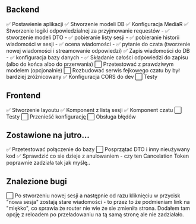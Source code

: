 ## Backend

✅ Postawienie aplikacji
✅ Stworzenie modeli DB
✅ Konfiguracja MediaR
✅  Stworzenie logiki odpowiedzialnej za przyjmowanie requestów
	- ✅ stworzenie modeli DTO
	- ✅  pobieranie listy sesji
	- ✅  pobieranie historii wiadomości w sesji
	- ✅  ocena wiadomości
	- ✅ pytanie do czata (tworzenie nowej wiadomości i streamowanie odpowiedzi)
✅  Zapis wiadomości do DB
	- ✅ konfiguracja bazy danych
	- ✅ Składanie całości odpowiedzi do zapisu (albo do końca albo do przerwania)
⬜️ Przetestować z prawdziwym modelem (opcjonalnie)
⬜️ Rozbudować serwis fejkowego czatu by był bardziej zróżnicowany
✅ Konfiguracja CORS do dev
⬜️ Testy


## Frontend
✅  Stworzenie layoutu
✅  Komponent z listą sesji
✅  Komponent czatu
⬜️ Testy
⬜️ Przenieść konfigurację
⬜️ Obsługa błędów


## Zostawione na jutro... 
✅  Przetestować połączenie do bazy
⬜️ Posprzątać DTO i inny nieużywany kod
✅  Sprawdzić co sie dzieje z anulowaniem - czy ten Cancelation Token poprawnie zadziała tak jak myślę.. 

## Znalezione bugi
⬜️ Po stworzeniu nowej sesji a następnie od razu kliknięciu w przycisk "nowa sesja" zostają stare wiadomości - to przez to że podmieniam link na "miękko", co sprawia że router nie wie że sie zmieniła strona. Dodałem tam opcję z reloadem po przeładowaniu na tą samą stronę ale nie zadziałało.
